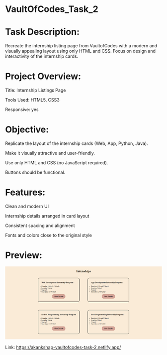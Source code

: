 # VaultOfCodes_Task_2

# Task Description:

Recreate the internship listing page from VaultofCodes with a modern and visually appealing layout using only HTML and CSS. Focus on design and interactivity of the internship cards.

# Project Overview:

Title: Internship Listings Page

Tools Used: HTML5, CSS3

Responsive: yes

# Objective:

Replicate the layout of the internship cards (Web, App, Python, Java).

Make it visually attractive and user-friendly.

Use only HTML and CSS (no JavaScript required).

Buttons should be functional.

# Features:

Clean and modern UI

Internship details arranged in card layout

Consistent spacing and alignment

Fonts and colors close to the original style


# Preview:

![alt text](image-1.png)

Link: https://akankshap-vaultofcodes-task-2.netlify.app/
